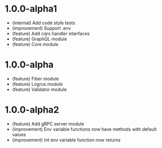 # 1.0.0-alpha1

- (internal) Add code style tests
- (improvement) Support .env
- (feature) Add cqrs handler interfaces
- (feature) GraphQL module
- (feature) Core module

# 1.0.0-alpha

- (feature) Fiber module
- (feature) Logrus module
- (feature) Validator module

# 1.0.0-alpha2

- (feature) Add gRPC server module
- (improvement) Env variable functions now have methods with default values
- (improvement) Int env variable function now returns 